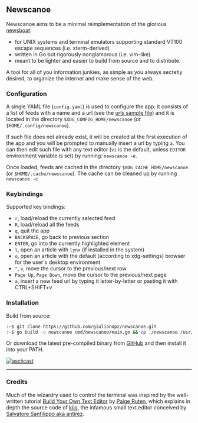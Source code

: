 ## Newscanoe

Newscanoe aims to be a minimal reimplementation of the glorious [newsboat](https://newsboat.org/): 
- for UNIX systems and terminal emulators supporting standard VT100 escape sequences (i.e. xterm-derived)
- written in Go but rigorously nonglamorous (i.e. vim-like)
- meant to be lighter and easier to build from source and to distribute.

A tool for all of you information junkies, as simple as you always secretly desired, to organize the internet and make sense of the web. 

### Configuration

A single YAML file (`config.yaml`) is used to configure the app: it consists of a list of feeds with a name and a url (see the [urls sample file](./assets/config.yaml)) and it is located in the directory `$XDG_CONFIG_HOME/newscanoe` (or `$HOME/.config/newscanoe`).

If such file does not already exist, it will be created at the first execution of the app and you will be prompted to manually insert a url by typing `a`. 
You can then edit such file with any text editor (`vi` is the default, unless `EDITOR` environment variable is set) by running: `newscanoe -e`. 

Once loaded, feeds are cached in the directory `$XDG_CACHE_HOME/newscanoe` (or `$HOME/.cache/newscanoe`). The cache can be cleaned up by running `newscanoe -c`

### Keybindings

Supported key bindings:
- `r`, load/reload the currently selected feed
- `R`, load/reload all the feeds
- `q`, quit the app
- `BACKSPACE`, go back to previous section
- `ENTER`, go into the currently highlighted element
- `l`, open an article with `lynx` (if installed in the system)
- `o`, open an article with the default (according to xdg-settings) browser for the user's desktop environment
- `^`, `v`, move the cursor to the previous/next row
- `Page Up`, `Page Down`, move the cursor to the previous/next page
- `a`, insert a new feed url by typing it letter-by-letter or pasting it with CTRL+SHIFT+v

### Installation

Build from source:
```bash
:~$ git clone https://github.com/giulianopz/newscanoe.git
:~$ go build -o newscanoe cmd/newscanoe/main.go && cp ./newscanoe /usr/local/bin
```

Or download the latest pre-compiled binary from [GitHub](https://github.com/giulianopz/newscanoe/releases) and then install it into your PATH.

[![asciicast](https://asciinema.org/a/ITMxRztPY65ijVedNrjHCKeWz.svg)](https://asciinema.org/a/ITMxRztPY65ijVedNrjHCKeWz)

---

### Credits

Much of the wizardry used to control the terminal was inspired by the well-written tutorial [Build Your Own Text Editor](https://viewsourcecode.org/snaptoken/kilo/) by [Paige Ruten](https://viewsourcecode.org/), which explains in depth the source code of [kilo](https://github.com/antirez/kilo), the infamous small text editor conceived by [Salvatore Sanfilippo aka antirez](http://invece.org/).
